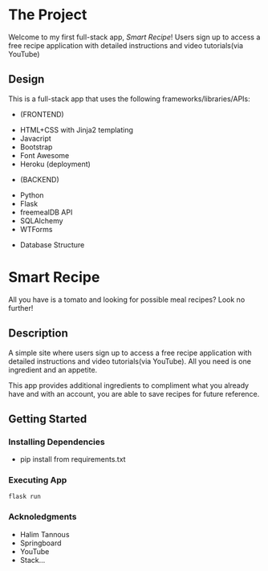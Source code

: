 # The Project

Welcome to my first full-stack app, _Smart Recipe_!
Users sign up to access a free recipe application with detailed instructions and video tutorials(via YouTube)

## Design

This is a full-stack app that uses the following frameworks/libraries/APIs:

- (FRONTEND)

* HTML+CSS with Jinja2 templating
* Javacript
* Bootstrap
* Font Awesome
* Heroku (deployment)

- (BACKEND)

* Python
* Flask
* freemealDB API
* SQLAlchemy
* WTForms

- Database Structure

# Smart Recipe

All you have is a tomato and looking for possible meal recipes? Look no further!

## Description

A simple site where users sign up to access a free recipe application with detailed instructions and video tutorials(via YouTube). All you need is one ingredient and an appetite.

This app provides additional ingredients to compliment what you already have and with an account, you are able to save recipes for future reference.

## Getting Started

### Installing Dependencies

- pip install from requirements.txt

### Executing App

    flask run

### Acknoledgments

- Halim Tannous
- Springboard
- YouTube
- Stack...
